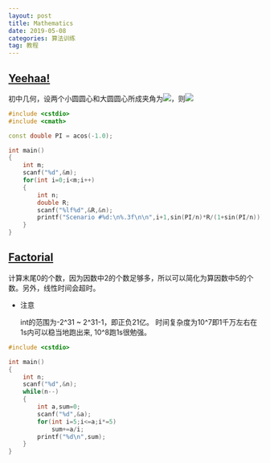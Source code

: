 ```yaml
---
layout: post
title: Mathematics
date: 2019-05-08
categories: 算法训练
tag: 教程
---
```


## [Yeehaa!](http://poj.org/problem?id=1799)

初中几何，设两个小圆圆心和大圆圆心所成夹角为<img src="https://latex.codecogs.com/png.latex?\theta">，则<img src="https://latex.codecogs.com/png.latex?(R-r)sin\frac{\theta}2=r\Rightarrow r=\frac{Rsin\frac{\theta}2}{1+sin\frac{\theta}2}">

```cpp
#include <cstdio>
#include <cmath>

const double PI = acos(-1.0);

int main()
{
    int m;
    scanf("%d",&m);
    for(int i=0;i<m;i++)
    {
        int n;
        double R;
        scanf("%lf%d",&R,&n);
        printf("Scenario #%d:\n%.3f\n\n",i+1,sin(PI/n)*R/(1+sin(PI/n)));
    }
}
```

## [Factorial](http://poj.org/problem?id=1401)

计算末尾0的个数，因为因数中2的个数足够多，所以可以简化为算因数中5的个数。另外，线性时间会超时。

- 注意

  int的范围为-2^31 ~ 2^31-1，即正负21亿。
  时间复杂度为10^7即1千万左右在1s内可以稳当地跑出来, 10^8跑1s很勉强。

```cpp
#include <cstdio>

int main()
{
    int n;
    scanf("%d",&n);
    while(n--)
    {
        int a,sum=0;
        scanf("%d",&a);
        for(int i=5;i<=a;i*=5)
            sum+=a/i;
        printf("%d\n",sum);
    }
}